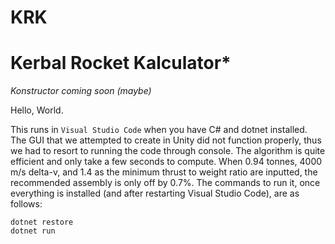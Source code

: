 # KRK
# Kerbal Rocket Kalculator*
*Konstructor coming soon (maybe)*

Hello, World.

This runs in `Visual Studio Code` when you have C# and dotnet installed. The GUI that we attempted to create in Unity did not function properly, thus we had to resort to running the code through console.
The algorithm is quite efficient and only take a few seconds to compute. When 0.94 tonnes, 4000 m/s delta-v, and 1.4 as the minimum thrust to weight ratio are inputted, the recommended assembly is only off by 0.7%.
The commands to run it, once everything is installed (and after restarting Visual Studio Code), are as follows:
```
dotnet restore
dotnet run
```
